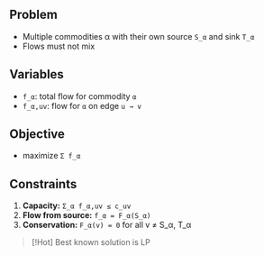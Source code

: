 ## Problem
- Multiple commodities α with their own source `S_α` and sink `T_α`
- Flows must not mix
## Variables
- `f_α`: total flow for commodity `α`
- `f_α,uv`: flow for `α` on edge `u → v`
## Objective
- maximize `Σ f_α`
## Constraints
1. **Capacity:** `Σ_α f_α,uv ≤ c_uv`
2. **Flow from source:** `f_α = F_α(S_α)`
3. **Conservation:** `F_α(v) = 0` for all v ≠ S_α, T_α

> [!Hot] 
> Best known solution is LP
